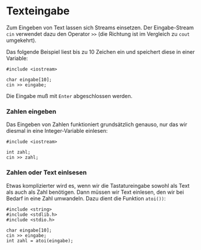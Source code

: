 
# Texteingabe

Zum Eingeben von Text lassen sich Streams einsetzen. Der Eingabe-Stream `cin` verwendet dazu den Operator `>>` (die Richtung ist im Vergleich zu `cout` umgekehrt).

Das folgende Beispiel liest bis zu 10 Zeichen ein und speichert diese in einer Variable:

    #include <iostream>

    char eingabe[10];
    cin >> eingabe;

Die Eingabe muß mit `Enter` abgeschlossen werden.

### Zahlen eingeben

Das Eingeben von Zahlen funktioniert grundsätzlich genauso, nur das wir diesmal in eine Integer-Variable einlesen:

    #include <iostream>

	int zahl;
	cin >> zahl;

### Zahlen oder Text einlsesen

Etwas komplizierter wird es, wenn wir die Tastatureingabe sowohl als Text als auch als Zahl benötigen. Dann müssen wir Text einlesen, den wir bei Bedarf in eine Zahl umwandeln. Dazu dient die Funktion `atoi())`:

    #include <string>
    #include <stdlib.h>
    #include <stdio.h>

    char eingabe[10];
    cin >> eingabe;
    int zahl = atoi(eingabe);
